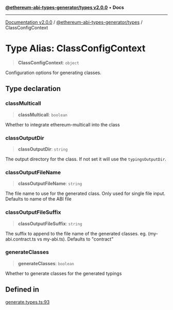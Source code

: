 [**@ethereum-abi-types-generator/types v2.0.0**](../README.md) • **Docs**

***

[Documentation v2.0.0](../../../packages.md) / [@ethereum-abi-types-generator/types](../README.md) / ClassConfigContext

# Type Alias: ClassConfigContext

> **ClassConfigContext**: `object`

Configuration options for generating classes.

## Type declaration

### classMulticall

> **classMulticall**: `boolean`

Whether to integrate ethereum-multicall into the class

### classOutputDir

> **classOutputDir**: `string`

The output directory for the class. If not set it will use the `typingsOutputDir`.

### classOutputFileName

> **classOutputFileName**: `string`

The file name to use for the generated class. Only used for single file input. Defaults to name of the ABI file

### classOutputFileSuffix

> **classOutputFileSuffix**: `string`

The suffix to append to the file name of the generated classes. eg. (my-abi.contract.ts vs my-abi.ts). Defaults to "contract"

### generateClasses

> **generateClasses**: `boolean`

Whether to generate classes for the generated typings

## Defined in

[generate.types.ts:93](https://github.com/niZmosis/ethereum-abi-types-generator/blob/8be0c174f1ad191b06c4413881733fc6912573c5/packages/types/src/generate.types.ts#L93)

